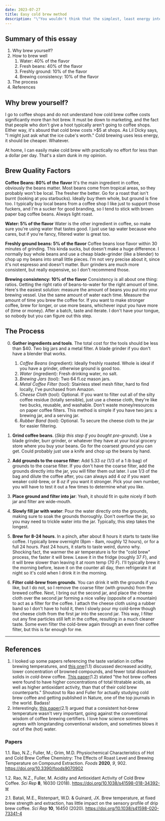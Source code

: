 ```yaml
---
date: 2023-07-27
title: Easy cold brew method
description: "\"You wouldn't think that the simplest, least energy intensive way to brew coffee would be the most expensive at coffee shops, but it is, and I'm trying to fix that.\""
---
```

## Summary of this essay
1. Why brew yourself?
2. How to brew well
	1. Water: 40% of the flavor
	2. Fresh beans: 40% of the flavor
	3. Freshly ground: 10% of the flavor
	4. Brewing consistency: 10% of the flavor
3. The process
4. References

## Why brew yourself?
I go to coffee shops and do not understand how cold brew coffee costs significantly more than hot brew. It must be down to marketing, and the fact that people who don't give a hoot typically aren't going to coffee shops. Either way, it's absurd that cold brew costs >$5 at shops. As Lil Dicky says, "I might just ask what the ice cube's worth." Cold brewing uses less energy, it should be cheaper. Whatever.

At home, I can easily make cold brew with practically no effort for less than a dollar per day. That's a slam dunk in my opinion.

## Brew Quality Factors

**Coffee Beans: 80% of the flavor**
It's the main ingredient in coffee, obviously the beans matter. Most beans come from tropical areas, so they probably won't be local. The fresher the better. Go for a roast that isn't burnt (looking at you starbucks). Ideally buy them whole, but ground is fine too. I typically buy local beans from a coffee shop I like just to support those fuckers, and I'm a sucker for good branding, so I tend to stick with brown paper bag coffee beans. Always light roast.

**Water: 5% of the flavor**
Water is the other ingredient in coffee, so make sure you're using water that tastes good. I just use tap water because who cares, but if you're fancy, filtered water is great too.

**Freshly ground beans: 5% of the flavor**
Coffee beans lose flavor within 30 minutes of grinding. This kinda sucks, but doesn't make a huge difference. I normally buy whole beans and use a cheap blade-grinder (like a blender) to chop up my beans into small little pieces. I'm not very precise about it, since it's not espresso and doesn't matter. Burr grinders are much more consistent, but really expensive, so I don't recommend those.

**Brewing consistency: 10% of the flavor**
Consistency is all about one thing: ratios. Getting the right ratio of beans-to-water for the right amount of time. Here's the easiest solution: measure the amount of beans you put into your brewing vessel. Use the same amount of water each time. Measure the amount of time you brew the coffee for. If you want to make stronger coffee, brew for longer, or use more beans, whichever input you have more of (time or money). After a batch, taste and iterate. I don't have your tongue, so nobody but you can figure out this step.

## The Process

0. **Gather ingredients and tools**. The total cost for the tools should be less than $40. Two big jars and a metal filter. A blade grinder if you don't have a blender that works.
	1. *Coffee Beans* (ingredient): Ideally freshly roasted. Whole is ideal if you have a grinder, otherwise ground is good too.
	2. *Water* (ingredient): Fresh drinking water, no salt.
	3. *Brewing Jars* (tool): Two 64 fl.oz mason jars.
	4. *Metal Coffee Filter* (tool): Stainless steel mesh filter, hard to find locally, I've purchased from Amazon.
	5. *Cheese Cloth* (tool): Optional. If you want to filter out all of the silty coffee residue (totally sensible), just use a cheese cloth, they're like two bucks, reusable, and washable. Don't waste money/resources on paper coffee filters. This method is simple if you have two jars: a brewing jar, and a serving jar.
	6. *Rubber Band* (tool): Optional. To secure the cheese cloth to the jar for easier filtering.

2. **Grind coffee beans**. (*Skip this step if you bought pre-ground*). Use a blade grinder, burr grinder, or whatever they have at your local grocery store where you buy your beans. Go for the coarsest ground you can get. Could probably just use a knife and chop up the beans by hand.

3. **Add grounds to the coarse filter**: Add 5.33 *oz* (1/3 of a 1 *lb* bag) of grounds to the coarse filter. If you don't have the coarse filter, add the grounds directly into the jar, you will filter them out later. I use 1/3 of the bag and dilute the coffee after, you can always add 4 *oz* if you want weaker cold-brew, or 8 *oz* if you want it stronger. Pick your own number, you will have to test it out a few times to determine what you like.

4. **Place ground and filter into jar**: Yeah, it should fit in quite nicely if both jar and filter are wide-mouth.

5. **Slowly fill jar with water**: Pour the water directly onto the grounds, making sure to soak the grounds thoroughly. Don't overflow the jar, so you may need to trickle water into the jar. Typically, this step takes the longest.

6. **Brew for 8-24 hours**. In a pinch, after about 8 hours it starts to taste like coffee. I typically brew overnight (8pm - 8am, roughly 12 hours), or for a full 24 hours. Past 24 hours, it starts to taste weird, dunno why. Shocking fact, the warmer the air temperature is for the "cold brew" process, the faster it will brew. Leave it in the fridge (roughly 37 *F*), and it will brew slower than leaving it at room temp (70 *F*). I'll typically brew it the morning before, leave it on the counter all day, then refrigerate it at night so it's cold when I drink it in the morning.

7. **Filter cold-brew from grounds**. You can drink it with the grounds if you like, but I do not, so I remove the coarse filter (with grounds) from the brewed coffee. Next, I bring out the second jar, and place the cheese cloth over the second jar forming a nice valley (opposite of a mountain) to act as a filter for the coffee. I attach the cheese cloth using a rubber band so I don't have to hold it, then I slowly pour my cold-brew though the cheese cloth from the first jar into the second jar. This way, I filter out any fine particles still left in the coffee, resulting in a much cleaner taste. Some even filter the cold-brew again through an even finer coffee filter, but this is far enough for me.

---
## References
1. I looked up some papers referencing the taste variation in coffee brewing temperatures, and [this one](https://www.mdpi.com/2304-8158/9/7/902)(1.1) discussed decreased acidity, lower concentration of browned compounds, and fewer total dissolved solids in *cold-brew* coffee. [This paper](https://www.nature.com/articles/s41598-018-34392-w)(1.2) stated "the hot brew coffees were found to have higher concentrations of total titratable acids, as well as higher antioxidant activity, than that of their cold brew counterparts." Shoutout to Rao and Fuller for actually studying cold brew coffee and getting published in Nature, one of the top journals in the world. Badass!
2. Interestingly, [this paper](https://www.nature.com/articles/s41598-020-73341-4)(2.1) argued that a consistent hot-brew temperature wasn't very important, going against the conventional wisdom of coffee brewing certifiers. I love how science sometimes agrees with longstanding conventional wisdom, and sometimes blows it out of the (hot) water.

### Papers
1.1. Rao, N.Z.; Fuller, M.; Grim, M.D. Physiochemical Characteristics of Hot and Cold Brew Coffee Chemistry: The Effects of Roast Level and Brewing Temperature on Compound Extraction. _Foods_ **2020**, _9_, 902. https://doi.org/10.3390/foods9070902

1.2. Rao, N.Z., Fuller, M. Acidity and Antioxidant Activity of Cold Brew Coffee. _Sci Rep_ **8**, 16030 (2018). https://doi.org/10.1038/s41598-018-34392-w

2.1. Batali, M.E., Ristenpart, W.D. & Guinard, JX. Brew temperature, at fixed brew strength and extraction, has little impact on the sensory profile of drip brew coffee. _Sci Rep_ **10**, 16450 (2020). https://doi.org/10.1038/s41598-020-73341-4
